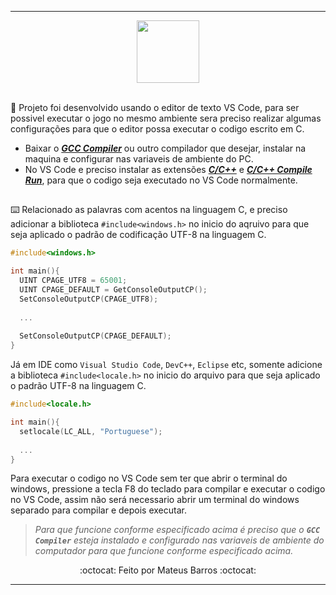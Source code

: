 ***

<div align="center">
  <img src="https://cdn.jsdelivr.net/gh/devicons/devicon/icons/c/c-original.svg" width="100"/>
</div>

<br>

🎯 Projeto foi desenvolvido usando o editor de texto VS Code, para ser possivel executar o jogo no mesmo ambiente sera preciso realizar algumas configurações para que o editor possa executar o codigo escrito em C.

* Baixar o ***[GCC Compiler](https://www.baixaki.com.br/linux/download/gcc.htm)*** ou outro compilador que desejar, instalar na maquina e configurar nas variaveis de ambiente do PC.
* No VS Code e preciso instalar as extensões ***[C/C++](https://marketplace.visualstudio.com/items?itemName=ms-vscode.cpptools)*** e ***[C/C++ Compile Run](https://marketplace.visualstudio.com/items?itemName=danielpinto8zz6.c-cpp-compile-run)***, para que o codigo seja executado no VS Code normalmente.

##

⌨️ Relacionado as palavras com acentos na linguagem C, e preciso adicionar a biblioteca `#include<windows.h>` no inicio do aqruivo para que seja aplicado o padrão de  codificação UTF-8 na linguagem C.

```C
#include<windows.h>

int main(){
  UINT CPAGE_UTF8 = 65001;
  UINT CPAGE_DEFAULT = GetConsoleOutputCP();
  SetConsoleOutputCP(CPAGE_UTF8);
  
  ...
  
  SetConsoleOutputCP(CPAGE_DEFAULT);
}
```

Já em IDE como `Visual Studio Code`, `DevC++`, `Eclipse` etc, somente adicione a biblioteca `#include<locale.h>` no inicio do arquivo para que seja aplicado o padrão UTF-8 na linguagem C.

```C
#include<locale.h>

int main(){
  setlocale(LC_ALL, "Portuguese");
  
  ...
}
```

Para executar o codigo no VS Code sem ter que abrir o terminal do windows, pressione a tecla F8 do teclado para compilar e executar o codigo no VS Code, assim não será necessario abrir um terminal do windows separado para compilar e depois executar.

> *Para que funcione conforme especificado acima é preciso que o ***`GCC Compiler`*** esteja instalado e configurado nas variaveis de ambiente do computador para que funcione conforme especificado acima.*

<div align="center">
    :octocat: Feito por Mateus Barros :octocat:
</div>

***
